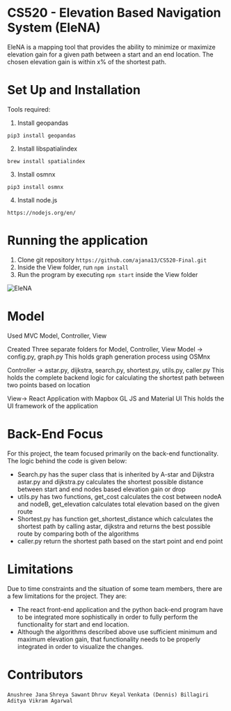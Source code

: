 
# CS520 - Elevation Based Navigation System (EleNA)

EleNA is a mapping tool that provides the ability to minimize or maximize elevation gain for a given path between a start and an end location. The chosen elevation gain is within x% of the shortest path.

# Set Up and Installation

Tools required:

1. Install geopandas

```
pip3 install geopandas
```

2. Install libspatialindex

```
brew install spatialindex
```

3. Install osmnx

```
pip3 install osmnx
```

4. Install node.js

```
https://nodejs.org/en/
```

# Running the application

1. Clone git repository `https://github.com/ajana13/CS520-Final.git`
2. Inside the View folder, run `npm install`
3. Run the program by executing `npm start` inside the View folder

![EleNA](map.png)

# Model

Used MVC Model, Controller, View 

Created Three separate folders for Model, Controller, View
Model -> config.py, graph.py
This holds graph generation process using OSMnx

Controller -> astar.py, dijkstra, search.py, shortest.py, utils.py, caller.py
This holds the complete backend logic for calculating the shortest path between two points based on location

View-> React Application with Mapbox GL JS and Material UI
This holds the UI framework of the application

# Back-End Focus

For this project, the team focused primarily on the back-end functionality. The logic behind the code is given below:

- Search.py has the super class that is inherited by A-star and Dijkstra
astar.py and dijkstra.py calculates the shortest possible distance between start and end nodes based elevation gain or drop
- utils.py has two functions, get_cost calculates the cost between nodeA and nodeB, get_elevation calculates total elevation based on the given route
- Shortest.py has function get_shortest_distance which calculates the shortest path by calling astar, dijkstra and returns the best possible route by comparing both of the algorithms
- caller.py return the shortest path based on the start point and end point 

# Limitations

Due to time constraints and the situation of some team members, there are a few limitations for the project. They are:

- The react front-end application and the python back-end program have to be integrated more sophistically in order to fully perform the functionality for start and end location. 
- Although the algorithms described above use sufficient minimum and maximum elevation gain, that functionality needs to be properly integrated in order to visualize the changes.


# Contributors

`Anushree Jana`
`Shreya Sawant`
`Dhruv Keyal`
`Venkata (Dennis) Billagiri`
`Aditya Vikram Agarwal`